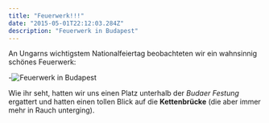 ```yaml
---
title: "Feuerwerk!!!"
date: "2015-05-01T22:12:03.284Z"
description: "Feuerwerk in Budapest"
---
```


An Ungarns wichtigstem Nationalfeiertag beobachteten wir ein wahnsinnig schönes Feuerwerk:

-![Feuerwerk in Budapest](./feuerwerk.jpg)

Wie ihr seht, hatten wir uns einen Platz unterhalb der *Budaer Festung* ergattert und hatten einen tollen Blick auf die **Kettenbrücke** (die aber immer mehr in Rauch unterging).